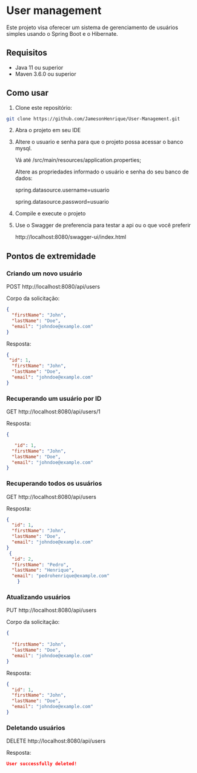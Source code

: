 # User management

Este projeto visa oferecer um sistema de gerenciamento de usuários simples usando o Spring Boot e o Hibernate.
## Requisitos

- Java 11 ou superior
- Maven 3.6.0 ou superior

## Como usar

1. Clone este repositório:

```bash
git clone https://github.com/JamesonHenrique/User-Management.git
```

2. Abra o projeto em seu IDE
   
4. Altere o usuario e senha para que o projeto possa acessar o banco mysql.

      Vá até /src/main/resources/application.properties;

      Altere as propriedades informado o usuário e senha do seu banco de dados:

      spring.datasource.username=usuario

      spring.datasource.password=usuario

4. Compile e execute o projeto

5. Use o Swagger de preferencia para testar a api ou o que você preferir
   
      http://localhost:8080/swagger-ui/index.html

## Pontos de extremidade

### Criando um novo usuário

POST http://localhost:8080/api/users

Corpo da solicitação:

```json
{ 
  "firstName": "John",
  "lastName": "Doe",
  "email": "johndoe@example.com"
}
```

Resposta:

```json
{
 "id": 1,
  "firstName": "John",
  "lastName": "Doe",
  "email": "johndoe@example.com"
}
```

### Recuperando um usuário por ID

GET http://localhost:8080/api/users/1

Resposta:

```json
{

   "id": 1,
  "firstName": "John",
  "lastName": "Doe",
  "email": "johndoe@example.com"
}
```
### Recuperando todos os usuários

GET http://localhost:8080/api/users

Resposta:

```json
{
  "id": 1,
  "firstName": "John",
  "lastName": "Doe",
  "email": "johndoe@example.com"
}
 {
  "id": 2,
  "firstName": "Pedro",
  "lastName": "Henrique",
  "email": "pedrohenrique@example.com"
    }
```
### Atualizando usuários

PUT http://localhost:8080/api/users

Corpo da solicitação:

```json
{
  
  "firstName": "John",
  "lastName": "Doe",
  "email": "johndoe@example.com"
}
```

Resposta:

```json
{
  "id": 1,
  "firstName": "John",
  "lastName": "Doe",
  "email": "johndoe@example.com"
}
```
### Deletando usuários

DELETE http://localhost:8080/api/users

Resposta:

```json
User successfully deleted!


